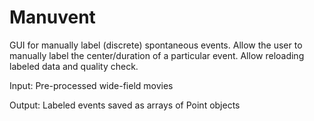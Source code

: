 # Manuvent
GUI for manually label (discrete) spontaneous events. Allow the user to manually label the center/duration of a particular event. Allow reloading labeled data and quality check.

Input:
Pre-processed wide-field movies

Output:
Labeled events saved as arrays of Point objects
